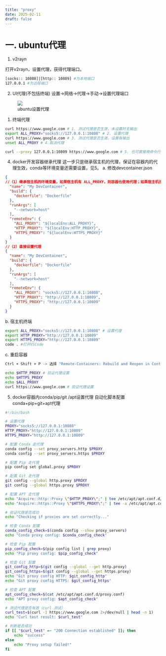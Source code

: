 ```yaml
---
title: "proxy"
date: 2025-02-11
draft: false
---
```


# 一. ubuntu代理

1. v2rayn

打开v2rayn，设置代理，获得代理端口。
```bash
[socks:: 10808]|[http:: 10809] #为本地端口
127.0.0.1 #为远程端口
```

2. UI代理(不包括终端)
设置->网络->代理->手动->设置代理端口
<section>
            <div class="container">
                <div class="image">
                    <figure>
                        <img src="/images/work-record/proxy.png",alt="proxy",loading="lazy">
                        <figcaption>ubuntu设置代理</figcaption>
                    </figure>
                </div>
            </div>
        </section>

1. 终端代理
```bash
curl https://www.google.com # 1. 测试代理是否生效，未设置时无输出
export ALL_PROXY="socks5://127.0.0.1:10808" # 2. 设置代理
curl https://www.google.com # 3. 测试代理是否生效，设置有输出
unset ALL_PROXY # 4.取消代理

curl --proxy 127.0.0.1:10809 https://www.google.com # 5. 也可直接用命令行设置代理并测试
```

4. docker开发容器继承代理
   这一步只是继承宿主机的代理，保证在容器内的代理生效，conda等环境变量还需要设置，见5。
a. 修改devcontainer.json

```json
{
//（1）继承宿主机的环境变量，如果宿主机有 ALL_PROXY，则容器也使用代理；如果宿主机没设置 ALL_PROXY，则容器不会使用代理。一般用这种方法就行。
  "name": "My DevContainer",
  "build": {
    "dockerfile": "Dockerfile"
  },
  "runArgs": [
    "--network=host"
  ],
  "remoteEnv": {
    "ALL_PROXY": "${localEnv:ALL_PROXY}",
    "HTTP_PROXY": "${localEnv:HTTP_PROXY}",
    "HTTPS_PROXY": "${localEnv:HTTPS_PROXY}"
  }
}
//（2）直接设置代理
{
  "name": "My DevContainer",
  "build": {
    "dockerfile": "Dockerfile"
  },
  "runArgs": [
    "--network=host"
  ],
  "remoteEnv": {
    "ALL_PROXY": "socks5://127.0.0.1:10808",
    "HTTP_PROXY": "http://127.0.0.1:10809",
    "HTTPS_PROXY": "http://127.0.0.1:10809"
  }
}
```

b. 宿主机终端

```bash
export ALL_PROXY="socks5://127.0.0.1:10808" # 设置代理
export HTTP_PROXY="http://127.0.0.1:10809"
export HTTPS_PROXY="http://127.0.0.1:10809"
code . #打开VSCode
```
c. 重启容器

```bash
Ctrl + Shift + P -> 选择 "Remote-Containers: Rebuild and Reopen in Container"

echo $HTTP_PROXY # 验证代理设置
echo $HTTPS_PROXY
echo $ALL_PROXY 
curl https://www.google.com # 验证代理设置

```

5. docker容器内conda/pip/git /apt设置代理
自动化脚本配置conda+pip+git+apt代理
```bash
#!/bin/bash

# 设置代理
PROXY="socks5://127.0.0.1:10808"
HTTP_PROXY="http://127.0.0.1:10809"
HTTPS_PROXY="http://127.0.0.1:10809"

# 配置 Conda 走代理
conda config --set proxy_servers.http $PROXY
conda config --set proxy_servers.https $PROXY

# 配置 Pip 走代理
pip config set global.proxy $PROXY

# 配置 Git 走代理
git config --global http.proxy $PROXY
git config --global https.proxy $PROXY

# 配置 APT 走代理
echo "Acquire::http::Proxy \"$HTTP_PROXY\";" | tee /etc/apt/apt.conf.d/proxy.conf
echo "Acquire::https::Proxy \"$HTTPS_PROXY\";" | tee -a /etc/apt/apt.conf.d/proxy.conf

# 验证代理是否成功
echo "Checking if proxies are set correctly..."

# 检查 Conda 配置
conda_config_check=$(conda config --show proxy_servers)
echo "Conda proxy config: $conda_config_check"

# 检查 Pip 配置
pip_config_check=$(pip config list | grep proxy)
echo "Pip proxy config: $pip_config_check"

# 检查 Git 配置
git_config_http=$(git config --global --get http.proxy)
git_config_https=$(git config --global --get https.proxy)
echo "Git proxy config HTTP: $git_config_http"
echo "Git proxy config HTTPS: $git_config_https"

# 检查 APT 配置
apt_config_check=$(cat /etc/apt/apt.conf.d/proxy.conf)
echo "APT proxy config: $apt_config_check"

# 测试代理是否有效（curl 测试）
curl_test=$(curl -I https://www.google.com 2>/dev/null | head -n 1)
echo "Curl test result: $curl_test"

# 判断是否成功
if [[ "$curl_test" =~ "200 Connection established" ]]; then
    echo "success"
else
    echo "Proxy setup failed!"
fi

```
